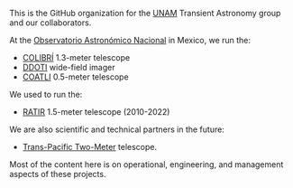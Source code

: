 This is the GitHub organization for the [UNAM](https://astronomia.unam.mx) Transient Astronomy group and our collaborators.

At the [Observatorio Astronómico Nacional](https://astronomia.unam.mx/observatorio-spm/) in Mexico, we run the:
- [COLIBRÍ](https://www.colibri-obs.org) 1.3-meter telescope
- [DDOTI](https://ddoti.astroscu.unam.mx) wide-field imager
- [COATLI](https://coatli.astroscu.unam.mx) 0.5-meter telescope

We used to run the:
- [RATIR](https://ratir.astroscu.unam.mx) 1.5-meter telescope (2010-2022)

We are also scientific and technical partners in the future:
- [Trans-Pacific Two-Meter](https://www.astro.ncu.edu.tw/ncutwom/) telescope.

Most of the content here is on operational, engineering, and management aspects of these projects.

